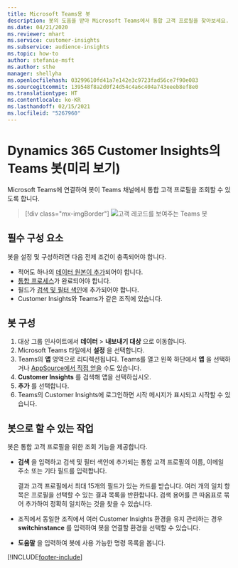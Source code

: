 ```yaml
---
title: Microsoft Teams용 봇
description: 봇의 도움을 받아 Microsoft Teams에서 통합 고객 프로필을 찾아보세요.
ms.date: 04/21/2020
ms.reviewer: mhart
ms.service: customer-insights
ms.subservice: audience-insights
ms.topic: how-to
author: stefanie-msft
ms.author: sthe
manager: shellyha
ms.openlocfilehash: 03299610fd41a7e142e3c9723fad56ce7f90e083
ms.sourcegitcommit: 139548f8a2d0f24d54c4a6c404a743eeeb8ef8e0
ms.translationtype: HT
ms.contentlocale: ko-KR
ms.lasthandoff: 02/15/2021
ms.locfileid: "5267960"
---
```

# <a name="teams-bot-for-dynamics-365-customer-insights-preview"></a>Dynamics 365 Customer Insights의 Teams 봇(미리 보기)

Microsoft Teams에 연결하여 봇이 Teams 채널에서 통합 고객 프로필을 조회할 수 있도록 합니다.

> [!div class="mx-imgBorder"]
> ![고객 레코드를 보여주는 Teams 봇](media/teams-bot.png "고객 레코드를 보여주는 Teams 봇")

## <a name="prerequisites"></a>필수 구성 요소

봇을 설정 및 구성하려면 다음 전제 조건이 충족되어야 합니다.

- 적어도 하나의 [데이터 원본이 추가](data-sources.md)되어야 합니다.
- [통합 프로세스](data-unification.md)가 완료되어야 합니다.
- 필드가 [검색 및 필터 색인](search-filter-index.md)에 추가되어야 합니다.
- Customer Insights와 Teams가 같은 조직에 있습니다.

## <a name="configure-the-bot"></a>봇 구성

1. 대상 그룹 인사이트에서 **데이터** > **내보내기 대상** 으로 이동합니다.
1. Microsoft Teams 타일에서 **설정** 을 선택합니다.
1. Teams의 **앱** 영역으로 리디렉션됩니다. Teams를 열고 왼쪽 하단에서 **앱** 을 선택하거나 [AppSource에서 직접 얻을](https://go.microsoft.com/fwlink/?linkid=2124104) 수도 있습니다.
1. **Customer Insights** 를 검색해 앱을 선택하십시오.
1. **추가** 를 선택합니다.
1. Teams의 Customer Insights에 로그인하면 시작 메시지가 표시되고 시작할 수 있습니다.

## <a name="things-you-can-do-with-the-bot"></a>봇으로 할 수 있는 작업

봇은 통합 고객 프로필을 위한 조회 기능을 제공합니다.

- **검색** 을 입력하고 검색 및 필터 색인에 추가되는 통합 고객 프로필의 이름, 이메일 주소 또는 기타 필드를 입력합니다.

  결과 고객 프로필에서 최대 15개의 필드가 있는 카드를 받습니다. 여러 개의 일치 항목은 프로필을 선택할 수 있는 결과 목록을 반환합니다. 검색 용어를 큰 따옴표로 묶어 추가하여 정확히 일치하는 것을 찾을 수 있습니다.

- 조직에서 동일한 조직에서 여러 Customer Insights 환경을 유지 관리하는 경우 **switchinstance** 를 입력하여 봇을 연결할 환경을 선택할 수 있습니다.

- **도움말** 을 입력하여 봇에 사용 가능한 명령 목록을 봅니다.  


[!INCLUDE[footer-include](../includes/footer-banner.md)]